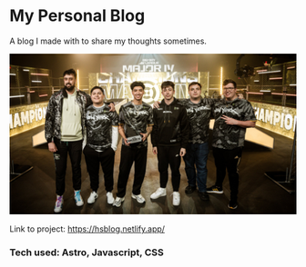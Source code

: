 # My Personal Blog
A blog I made with to share my thoughts sometimes. 

![title](public/images/post-1.jpg)

Link to project: https://hsblog.netlify.app/


### Tech used: Astro, Javascript, CSS






